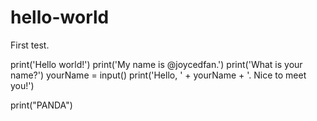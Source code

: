 # hello-world
First test.

print('Hello world!')
print('My name is @joycedfan.')
print('What is your name?')
yourName = input()
print('Hello, ' + yourName + '. Nice to meet you!')

print("PANDA")
